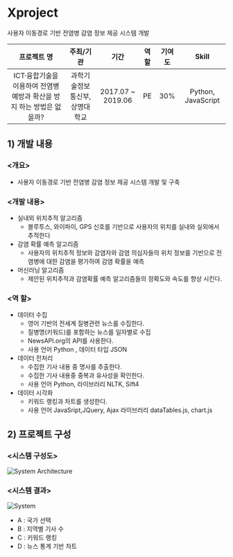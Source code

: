 # Xproject
사용자 이동경로 기반 전염병 감염 정보 제공 시스템 개발


| 프로젝트 명 | 주최/기관 | 기간 | 역할 | 기여도 | Skill | 
| :---: | :---: | :---: | :---: | :---: | :--: |
| ICT·융합기술을 이용하여 전염병 예방과 확산을 방지 하는 방법은 없을까? | 과학기술정보통신부,상명대학교 | 2017.07 ~ 2019.06 | PE | 30% | Python, JavaScript|


## 1) 개발 내용
### <개요>
 * 사용자 이동경로 기반 전염병 감염 정보 제공 시스템 개발 및 구축
### <개발 내용>
 * 실내외 위치추적 알고리즘
     - 블루투스, 와이파이, GPS 신호를 기반으로 사용자의 위치를 실내와 실외에서 추적한다
 * 감염 확률 예측 알고리즘
     - 사용자의 위치추적 정보와 감염자와 감염 의심자들의 위치 정보를 기반으로 전염병에 대한 감염을 평가하여 감염 확률을 예측
 * 머신러닝 알고리즘
     - 제안된 위치추적과 감염확률 예측 알고리즘들의 정확도와 속도를 향상 시킨다.
     
### <역 할>
 * 데이터 수집
     - 영어 기반의 전세계 질병관련 뉴스를 수집한다.
     - 질병명(키워드)를 포함하는 뉴스를 일자별로 수집
     - NewsAPI.org의 API를 사용한다.
     - 사용 언어 Python , 데이터 타입 JSON
 * 데이터 전처리
     - 수집한 기사 내용 중 명사를 추출한다.
     - 수집한 기사 내용중 중복과 유사성을 확인한다.
     - 사용 언어 Python, 라이브러리 NLTK, Sift4
 * 데이터 시각화
     - 키워드 랭킹과 차트를 생성한다.
     - 사용 언어 JavaSript,JQuery, Ajax 라이브러리 dataTables.js, chart.js
  
## 2) 프로젝트 구성
### <시스템 구성도>
![System Architecture](https://user-images.githubusercontent.com/74284500/98909568-566d4d00-2505-11eb-901c-f998de07c215.PNG)


### <시스템 결과>
![System](https://user-images.githubusercontent.com/74284500/98909938-d2679500-2505-11eb-8dc6-36c69188b08c.PNG)


* A : 국가 선택
* B : 지역별 기사 수
* C : 키워드 랭킹
* D : 뉴스 통계 기반 차트
